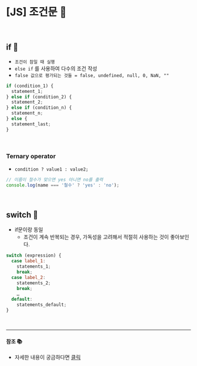 # [JS] 조건문 📝

<br />

## **if 💭**

- `조건이 참일 때 실행`
- `else if` 를 사용하여 다수의 조건 작성
- `false 값으로 평가되는 것들 = false, undefined, null, 0, NaN, ""`

```javascript
if (condition_1) {
  statement_1;
} else if (condition_2) {
  statement_2;
} else if (condition_n) {
  statement_n;
} else {
  statement_last;
}
```

<br />

### **Ternary operator**

- `condition ? value1 : value2;`

```JavaScript
// 이름이 철수가 맞으면 yes 아니면 no를 출력
console.log(name === '철수' ? 'yes' : 'no');
```

<br />

## **switch 💭**

- if문이랑 동일
  - 조건이 계속 반복되는 경우, 가독성을 고려해서 적절히 사용하는 것이 좋아보인다.

```javascript
switch (expression) {
  case label_1:
    statements_1;
    break;
  case label_2:
    statements_2;
    break;
    …
  default:
    statements_default;
}
```

<br />

---

#### **참조 📚**

- 자세한 내용이 궁금하다면 [클릭](https://developer.mozilla.org/ko/docs/Web/JavaScript/Guide/Control_flow_and_error_handling)
